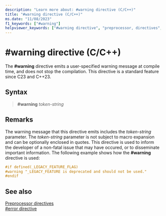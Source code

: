 ```yaml
---
description: "Learn more about: #warning directive (C/C++)"
title: "#warning directive (C/C++)"
ms.date: "11/08/2023"
f1_keywords: ["#warning"]
helpviewer_keywords: ["#warning directive", "preprocessor, directives", "warning directive (#warning directive)"]
---
```

# #warning directive (C/C++)

The **#warning** directive emits a user-specified warning message at compile time, and does not stop the compilation. This directive is a standard feature since C23 and C++23.

## Syntax

> **#warning** *token-string*

## Remarks

The warning message that this directive emits includes the *token-string* parameter. The *token-string* parameter is not subject to macro expansion and can be optionally enclosed in quotes. This directive is used to inform the developer of a non-fatal issue that may have occured, or to disseminate important information. The following example shows how the **#warning** directive is used:

```cpp
#if defined(_LEGACY_FEATURE_FLAG)
#warning "_LEGACY_FEATURE is deprecated and should not be used."
#endif
```

## See also

[Preprocessor directives](../preprocessor/preprocessor-directives.md)\
[#error directive](../preprocessor/hash-error-directive-c-cpp.md)
